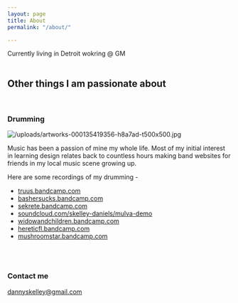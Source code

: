 ```yaml
---
layout: page
title: About
permalink: "/about/"

---
```



Currently living in Detroit wokring @ GM
<br><br>

## Other things I am passionate about

<br>

### Drumming

![/uploads/artworks-000135419356-h8a7ad-t500x500.jpg](https://app.forestry.io/sites/mtxlydduzuiirw/body-media//uploads/artworks-000135419356-h8a7ad-t500x500.jpg)

Music has been a passion of mine my whole life. Most of my initial interest in learning design relates back to countless hours making band websites for friends in my local music scene growing up.

Here are some recordings of my drumming -

* [truus.bandcamp.com](https://truus.bandcamp.com/releases "https://truus.bandcamp.com/releases")
* [bashersucks.bandcamp.com](https://bashersucks.bandcamp.com/ "BASHER")
* [sekrete.bandcamp.com](https://sekrete.bandcamp.com/album/endless-fucking-nightmare "https://sekrete.bandcamp.com/album/endless-fucking-nightmare")
* [soundcloud.com/skelley-daniels/mulva-demo](https://soundcloud.com/skelley-daniels/mulva-demo "https://soundcloud.com/skelley-daniels/mulva-demo")
* [widowandchildren.bandcamp.com](https://widowandchildren.bandcamp.com/album/volume-i "https://widowandchildren.bandcamp.com/")
* [hereticfl.bandcamp.com](https://hereticfl.bandcamp.com/ "https://hereticfl.bandcamp.com/")
* [mushroomstar.bandcamp.com](https://mushroomstar.bandcamp.com/album/1-11-demo "https://mushroomstar.bandcamp.com/album/1-11-demo")

<br><br>

### Contact me

[dannyskelley@gmail.com](dannyskellkey@gmail.com "dannyskellkey@gmail.com")
